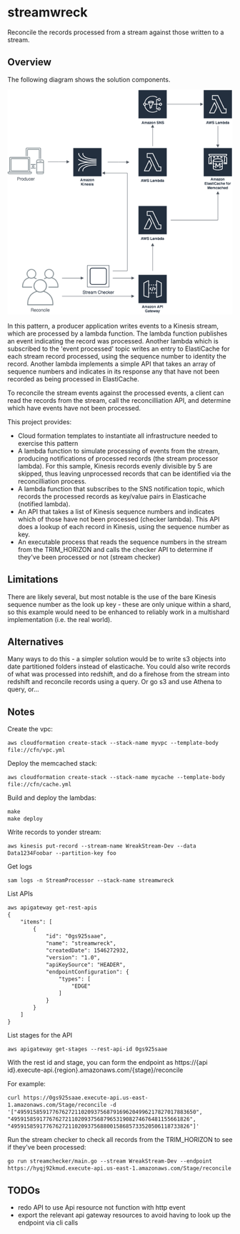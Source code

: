 # streamwreck

Reconcile the records processed from a stream against those written to a stream.

## Overview

The following diagram shows the solution components.

![](./Components.png)

In this pattern, a producer application writes events to a Kinesis stream, which are processed by a lambda function. The lambda function publishes an event indicating the record was processed. Another lambda which is subscribed to the 'event processed' topic writes an entry to ElastiCache for each stream record processed, using the sequence number to identity the record. Another lambda implements a simple API that takes an array of sequence numbers and indicates in its response any that have not been recorded as being processed in ElastiCache.

To reconcile the stream events against the processed events, a client can read the records from the stream, call the reconcilliation API, and determine which have events have not been processed.

This project provides:

* Cloud formation templates to instantiate all infrastructure needed to exercise this pattern
* A lambda function to simulate processing of events from the stream, producing notifications of processed records (the stream processor lambda). For this sample, Kinesis records evenly divisible by 5 are skipped, thus leaving unprocessed records that can be identified via the reconcilliation process.
* A lambda function that subscribes to the SNS notification topic, which records the processed records as key/value pairs in Elasticache (notified lambda).
* An API that takes a list of Kinesis sequence numbers and indicates which of those have not been processed (checker lambda). This API does a lookup of each record in Kinesis, using the sequence number as key.
* An executable process that reads the sequence numbers in the stream from the TRIM_HORIZON and calls the checker API to determine if they've been processed or not (stream checker)

## Limitations

There are likely several, but most notable is the use of the bare Kinesis sequence number as the look up key - these are only unique within a shard, so this example would need to be enhanced to reliably work in a multishard implementation (i.e. the real world).

## Alternatives

Many ways to do this - a simpler solution would be to write s3 objects into date partitioned folders instead of elasticache. You could also write records of what was processed into redshift, and do a firehose from the stream into redshift and reconcile records using a query. Or go s3 and use Athena to query, or...

## Notes

Create the vpc: 

```console
aws cloudformation create-stack --stack-name myvpc --template-body file://cfn/vpc.yml
```

Deploy the memcached stack:

```console
aws cloudformation create-stack --stack-name mycache --template-body file://cfn/cache.yml
```

Build and deploy the lambdas:

```console
make
make deploy
```

Write records to yonder stream:

```console
aws kinesis put-record --stream-name WreakStream-Dev --data Data1234Foobar --partition-key foo
```

Get logs

```console
sam logs -n StreamProcessor --stack-name streamwreck
```

List APIs

```console
aws apigateway get-rest-apis
{
    "items": [
        {
            "id": "0gs925saae",
            "name": "streamwreck",
            "createdDate": 1546272932,
            "version": "1.0",
            "apiKeySource": "HEADER",
            "endpointConfiguration": {
                "types": [
                    "EDGE"
                ]
            }
        }
    ]
}
```

List stages for the API

```console
aws apigateway get-stages --rest-api-id 0gs925saae
```

With the rest id and stage, you can form the endpoint as https://{api id}.execute-api.{region}.amazonaws.com/{stage}/reconcile

For example:

```console
curl https://0gs925saae.execute-api.us-east-1.amazonaws.com/Stage/reconcile -d '["49591585917767627211020937568791696204996217827017883650", "49591585917767627211020937568796531908274676481155661826", "49591585917767627211020937568800158685733520506118733826"]'
```

Run the stream checker to check all records from the TRIM_HORIZON to see if they've been processed:

```console
go run streamchecker/main.go --stream WreakStream-Dev --endpoint https://hyqj92kmud.execute-api.us-east-1.amazonaws.com/Stage/reconcile
```

## TODOs

* redo API to use Api resource not function with http event
* export the relevant api gateway resources to avoid having to look up the endpoint via cli calls
